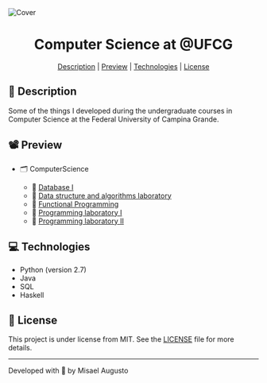 <img id="cover" align="center" src="https://ik.imagekit.io/ocq8ayf2ug/cs-ufcg-cover_zgrb20Vf3j.png" alt="Cover" />

<h1 id="title" align="center">Computer Science at @UFCG</h1>

<div align="center">
  <a href="#description">Description</a> |
  <a href="#preview">Preview</a> |
  <a href="#technologies">Technologies</a> |
  <a href="#license">License</a>
</div>

<h2 id="description">📑️ Description</h2>
<p>
  Some of the things I developed during the undergraduate courses in Computer Science at the Federal University of Campina Grande.
</p>

<h2 id="preview">📽️ Preview</h2>
<ul>
  <li>🗂️ ComputerScience</li>
  <ul>
    <li>📁️ <a href="https://github.com/MisaelAugusto/computer-science/tree/master/database-I">Database I</a></li>
    <li>📁️ <a href="https://github.com/MisaelAugusto/computer-science/tree/master/data-structure-and-algorithms-laboratory">Data structure and algorithms laboratory</a></li>
    <li>📁️ <a href="https://github.com/MisaelAugusto/computer-science/tree/master/functional-programming">Functional Programming</a></li>
    <li>📁️ <a href="https://github.com/MisaelAugusto/computer-science/tree/master/programming-laboratory-I">Programming laboratory I</a></li>
    <li>📁️ <a href="https://github.com/MisaelAugusto/computer-science/tree/master/programming-laboratory-II">Programming laboratory II</a></li>
  </ul>
</ul>

<h2 id="technologies">💻️ Technologies</h2>
<ul>
  <li>Python (version 2.7)</li>
  <li>Java</li>
  <li>SQL</li>
  <li>Haskell</li>
</ul>

<h2 id="license">📜️ License</h2>
<div>
  This project is under license from MIT. See the <a href="LICENSE">LICENSE</a> file for more details.
</div>

---
<p>Developed with 💙️ by Misael Augusto</p>
